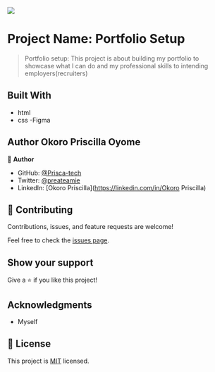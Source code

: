 ![](https://img.shields.io/badge/Microverse-blueviolet)

# Project Name: Portfolio Setup

> Portfolio setup:
This project is about building my portfolio to showcase what I can do and my professional skills to intending employers(recruiters)

## Built With

- html
- css
-Figma



## Author Okoro Priscilla Oyome

👤 **Author**

- GitHub: [@Prisca-tech](https://github.com/Prisca-tech)
- Twitter: [@preateamie](https://twitter.com/preateamie)
- LinkedIn: [Okoro Priscilla](https://linkedin.com/in/Okoro Priscilla)

## 🤝 Contributing

Contributions, issues, and feature requests are welcome!

Feel free to check the [issues page](../../issues/).

## Show your support

Give a ⭐️ if you like this project!

## Acknowledgments

- Myself


## 📝 License

This project is [MIT](./MIT.md) licensed.
